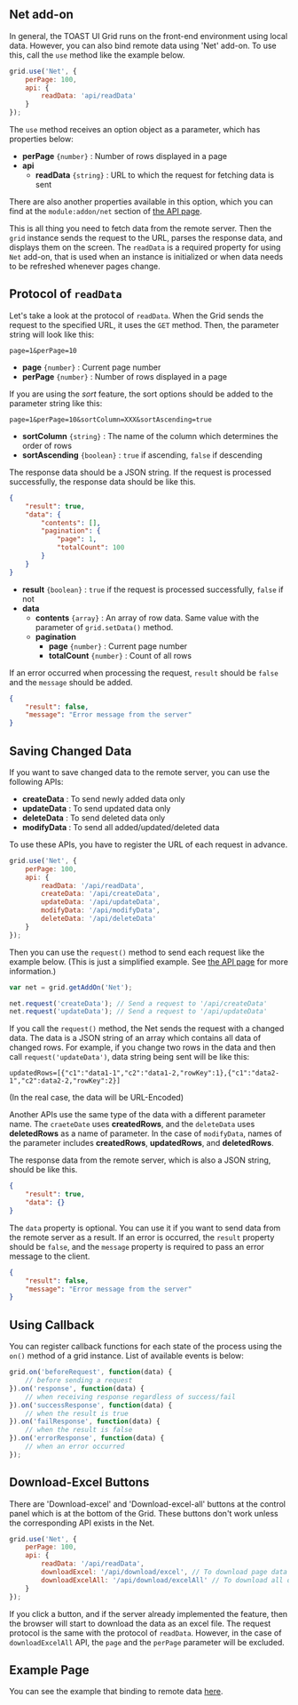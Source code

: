 ## Net add-on

In general, the TOAST UI Grid runs on the front-end environment using local data. However, you can also bind remote data using  'Net' add-on. To use this, call the `use` method like the example below.

```javascript
grid.use('Net', {
    perPage: 100,
    api: {
        readData: 'api/readData'    
    }    
});
```

The `use` method receives an option object as a parameter, which has properties below:

- **perPage** `{number}` : Number of rows displayed in a page
- **api**
    - **readData** `{string}` : URL to which the request for fetching data is sent

There are also another properties available in this option, which you can find at the `module:addon/net` section of [the API page](http://nhnent.github.io/tui.grid/latest/).

This is all thing you need to fetch data from the remote server. Then the `grid` instance sends the request to the URL, parses the response data, and displays them on the screen. The `readData` is a required property for using `Net` add-on, that is used when an instance is initialized or when data needs to be refreshed whenever pages change.

## Protocol of `readData`

Let's take a look at the protocol of `readData`. When the Grid sends the request to the specified URL, it uses the `GET` method. Then, the parameter string will look like this:

```
page=1&perPage=10
```
- **page** `{number}` : Current page number
- **perPage** `{number}` : Number of rows displayed in a page

If you are using the *sort* feature, the sort options should be added to the parameter string like this:

```
page=1&perPage=10&sortColumn=XXX&sortAscending=true
```

- **sortColumn** `{string}` : The name of the column which determines the order of rows
- **sortAscending** `{boolean}` : `true` if ascending, `false` if descending

The response data should be a JSON string. If the request is processed successfully, the response data should be like this.

```json
{
    "result": true,
    "data": {
        "contents": [],
        "pagination": {
            "page": 1,
            "totalCount": 100
        }
    }
}
```

- **result** `{boolean}` : `true` if the request is processed successfully, `false` if not
- **data**
    - **contents** `{array}` : An array of row data. Same value with the parameter of `grid.setData()` method.
    - **pagination**
        - **page** `{number}` : Current page number
        - **totalCount** `{number}` : Count of all rows

If an error occurred when processing the request, `result` should be `false` and the `message` should be added.

```json
{
    "result": false,
    "message": "Error message from the server"
}
```

## Saving Changed Data

If you want to save changed data to the remote server, you can use the following APIs:

- **createData** : To send newly added data only
- **updateData** : To send updated data only
- **deleteData** : To send deleted data only
- **modifyData** : To send all added/updated/deleted data

To use these APIs, you have to register the URL of each request in advance.

```javascript
grid.use('Net', {
    perPage: 100,
    api: {
        readData: '/api/readData',
        createData: '/api/createData',
        updateData: '/api/updateData',
        modifyData: '/api/modifyData',
        deleteData: '/api/deleteData'
    }
});
```

Then you can use the `request()` method to send each request like the example below.
(This is just a simplified example. See [the API page](http://nhnent.github.io/tui.grid/api) for more information.)

```javascript
var net = grid.getAddOn('Net');

net.request('createData'); // Send a request to '/api/createData'
net.request('updateData'); // Send a request to '/api/updateData'
```

If you call the `request()` method, the Net sends the request with a changed data. The data is a JSON string of an array which contains all data of changed rows. For example, if you change two rows in the data and then call `request('updateData')`, data string being sent will be like this:
```
updatedRows=[{"c1":"data1-1","c2":"data1-2,"rowKey":1},{"c1":"data2-1","c2":data2-2,"rowKey":2}]
```
(In the real case, the data will be URL-Encoded)

Another APIs use the same type of the data with a different parameter name. The `craeteDate` uses **createdRows**, and the `deleteData` uses **deletedRows** as a name of parameter. In the case of `modifyData`, names of the parameter includes **createdRows**, **updatedRows**, and **deletedRows**.

The response data from the remote server, which is also a JSON string, should be like this.

```json
{
    "result": true,
    "data": {}
}
```

The `data` property is optional. You can use it if you want to send data from the remote server as a result. If an error is occurred, the `result` property should be `false`, and the `message` property is required to pass an error message to the client.

```json
{
    "result": false,
    "message": "Error message from the server"
}
```

## Using Callback

You can register callback functions for each state of the process using the `on()` method of a grid instance. List of available events is below:

```javascript
grid.on('beforeRequest', function(data) {
    // before sending a request
}).on('response', function(data) {
    // when receiving response regardless of success/fail
}).on('successResponse', function(data) {
    // when the result is true
}).on('failResponse', function(data) {
    // when the result is false
}).on('errorResponse', function(data) {
    // when an error occurred
});
```

## Download-Excel Buttons

There are 'Download-excel' and 'Download-excel-all' buttons at the control panel which is at the bottom of the Grid. These buttons don't work unless the corresponding API exists in the Net.

```javascript
grid.use('Net', {
    perPage: 100,
    api: {
        readData: '/api/readData',
        downloadExcel: '/api/download/excel', // To download page data as an excel file
        downloadExcelAll: '/api/download/excelAll' // To download all data as an excel file
    }
});
```

If you click a button, and if the server already implemented the feature, then the browser will start to download the data as an excel file. The request protocol is the same with the protocol of `readData`. However, in the case of `downloadExcelAll` API, the `page` and the `perPage` parameter will be excluded.

## Example Page

You can see the example that binding to remote data [here](https://nhnent.github.io/tui.grid/api/tutorial-example10-using-net.html).
